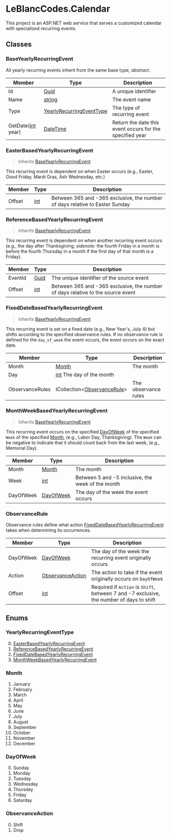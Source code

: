 # LeBlancCodes.Calendar
This project is an ASP.NET web service that serves a customized calendar with specialized recurring events.

## Classes

### <a name="BaseYearlyRecurringEvent"></a> BaseYearlyRecurringEvent
All yearly recurring events inherit from the same base type, *abstract*.

| Member | Type | Description |
| --- | --- | --- |
| Id | [Guid] | A unique identifier |
| Name | [string] | The event name |
| Type | [YearlyRecurringEventType](#YearlyRecurringEventType) | The type of recurring event |
| GetDate([int] year) | [DateTime] | Return the date this event occurs for the specified year |

### <a name="EasterBasedYearlyRecurringEvent"></a> EasterBasedYearlyRecurringEvent
> Inherits [BaseYearlyRecurringEvent](#BaseYearlyRecurringEvent)

This recurring event is dependent on when Easter occurs (e.g., Easter, Good Friday, Mardi Gras, Ash Wednesday, etc.)

| Member | Type | Description |
| --- | --- | --- |
| Offset | [int] | Between 365 and -365 exclusive, the number of days relative to Easter Sunday |

### <a name="ReferenceBasedYearlyRecurringEvent"></a> ReferenceBasedYearlyRecurringEvent
> Inherits [BaseYearlyRecurringEvent](#BaseYearlyRecurringEvent)

This recurring event is dependent on when another recurring event occurs (e.g., the day after Thanksgiving; _sidenote_: the fourth Friday in a month is before the fourth Thursday in a month if the first day of that month is a Friday).

| Member | Type | Description |
| --- | --- | --- |
| EventId | [Guid] | The unique identifier of the source event |
| Offset | [int] | Between 365 and -365 exclusive, the number of days relative to the source event |

### <a name="FixedDateBasedYearlyRecurringEvent"></a> FixedDateBasedYearlyRecurringEvent
> Inherits [BaseYearlyRecurringEvent](#BaseYearlyRecurringEvent)

This recurring event is set on a fixed date (e.g., New Year's, July 4) but shifts according to the specified observance rules. If no observance rule is defined for the `day_of_week` the event occurs, the event occurs on the exact date.

| Member | Type | Description |
| --- | --- | --- |
| Month | [Month](#Month) | The month |
| Day | [int] The day of the month |
| ObservanceRules | ICollection<[ObservanceRule](#ObservanceRule)> | The observance rules |

### <a name="MonthWeekBasedYearlyRecurringEvent"></a> MonthWeekBasedYearlyRecurringEvent
> Inherits [BaseYearlyRecurringEvent](#BaseYearlyRecurringEvent)

This recurring event occurs on the specified [DayOfWeek](#DayOfWeek) of the specified `Week` of the specified [Month](#Month), (e.g., Labor Day, Thanksgiving). The `Week` can be negative to indicate that it should count back from the last week, (e.g., Memorial Day).

| Member | Type | Description |
| --- | --- | --- |
| Month | [Month](#Month) | The month |
| Week | [int] | Between 5 and -5 inclusive, the week of the month |
| DayOfWeek | [DayOfWeek](#DayOfWeek) | The day of the week the event occurs | 

### <a name="ObservanceRule"></a> ObservanceRule
Observance rules define what action [FixedDateBasedYearlyRecurringEvent](#FixedDateBasedYearlyRecurringEvent) takes when determining its occurrences.

| Member | Type | Description |
| --- | --- | --- |
| DayOfWeek | [DayOfWeek](#DayOfWeek) | The day of the week the recurring event originally occurs |
| Action | [ObservanceAction](#ObservanceAction) | The action to take if the event originally occurs on `DayOfWeek` |
| Offset | [int] | Required if `Action` is `Shift`, between 7 and -7 exclusive, the number of days to shift

## Enums

### <a name="YearlyRecurringEventType"></a> YearlyRecurringEventType
0. [EasterBasedYearlyRecurringEvent](#EasterBasedYearlyRecurringEvent)
0. [ReferenceBasedYearlyRecurringEvent](#ReferenceBasedYearlyRecurringEvent)
0. [FixedDateBasedYearlyRecurringEvent](#FixedDateBasedYearlyRecurringEvent)
0. [MonthWeekBasedYearlyRecurringEvent](#MonthWeekBasedYearlyRecurringEvent)

### <a name="Month"></a> Month
1. January
2. February
3. March
4. April
5. May
6. June
7. July
8. August
9. September
10. October
11. November
12. December

### <a name="DayOfWeek"></a> DayOfWeek
0. Sunday
1. Monday
2. Tuesday
3. Wednesday
4. Thursday
5. Friday
6. Saturday

### <a name="ObservanceAction"></a> ObservanceAction
0. Shift
1. Drop

[Guid]: https://docs.microsoft.com/en-us/dotnet/api/system.guid?view=netcore-2.0
[string]: https://docs.microsoft.com/en-us/dotnet/api/system.string?view=netcore-2.0
[int]: https://docs.microsoft.com/en-us/dotnet/api/system.int32?view=netcore-2.0
[DateTime]: https://docs.microsoft.com/en-us/dotnet/api/system.datetime?view=netcore-2.0
[object]: https://docs.microsoft.com/en-us/dotnet/api/system.object?view=netcore-2.0
